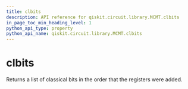 ```yaml
---
title: clbits
description: API reference for qiskit.circuit.library.MCMT.clbits
in_page_toc_min_heading_level: 1
python_api_type: property
python_api_name: qiskit.circuit.library.MCMT.clbits
---
```


# clbits

Returns a list of classical bits in the order that the registers were added.

